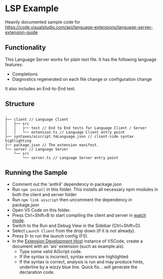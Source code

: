 # LSP Example

Heavily documented sample code for https://code.visualstudio.com/api/language-extensions/language-server-extension-guide

## Functionality

This Language Server works for plain text file. It has the following language features:
- Completions
- Diagnostics regenerated on each file change or configuration change

It also includes an End-to-End test.

## Structure

```
.
├── client // Language Client
│   ├── src
│   │   ├── test // End to End tests for Language Client / Server
│   │   └── extension.ts // Language Client entry point
├── syntaxes/aiscript.tmLanguage.json // client-side syntax highlighting
├── package.json // The extension manifest.
└── server // Language Server
    └── src
        └── server.ts // Language Server entry point
```

## Running the Sample

- Comment out the 'antlr4' dependency in package.json
- Run `npm install` in this folder. This installs all necessary npm modules in both the client and server folder
- Run `npm link aiscript` then uncomment the dependency in package.json
- Open VS Code on this folder.
- Press Ctrl+Shift+B to start compiling the client and server in [watch mode](https://code.visualstudio.com/docs/editor/tasks#:~:text=The%20first%20entry%20executes,the%20HelloWorld.js%20file.).
- Switch to the Run and Debug View in the Sidebar (Ctrl+Shift+D).
- Select `Launch Client` from the drop down (if it is not already).
- Press ▷ to run the launch config (F5).
- In the [Extension Development Host](https://code.visualstudio.com/api/get-started/your-first-extension#:~:text=Then%2C%20inside%20the%20editor%2C%20press%20F5.%20This%20will%20compile%20and%20run%20the%20extension%20in%20a%20new%20Extension%20Development%20Host%20window.) instance of VSCode, create a document with an 'ais' extension (such as example.ais).
  - Type some valid AiScript code.
  - If the syntax is incorrect, syntax errors are highlighted 
  - If the syntax is correct, analysis is run and may produce hints, underline by a wizzy blue line. Quick fix... will generate the declaration code.
  
